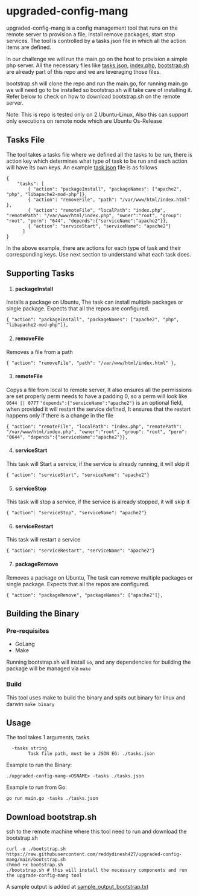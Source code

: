 # upgraded-config-mang
upgraded-config-mang is a config management tool that runs on the remote server to provision a file, install remove packages, start stop services.
The tool is controlled by a tasks.json file in which all the action items are defined. 

In our challenge we will run the main.go on the host to provision a simple php server. All the necessary files like [tasks.json](./tasks.json), [index.php](./index.php), [bootstrap.sh](./bootstrap.sh) are already part of this repo and we are leveraging those files.

bootstrap.sh will clone the repo and run the main.go, for running main.go we will need go to be installed so bootstrap.sh will take care of installing it.
Refer below to check on how to download bootstrap.sh on the remote server.


Note: This is repo is tested only on 2.Ubuntu-Linux, Also this can support only executions on remote node which are Ubuntu Os-Release

## Tasks File
The tool takes a tasks file where we defined all the tasks to be run, there is action key which determines what type of task to be run and each action will have its own keys.
An example [task.json](./tasks.json) file is as follows
```
{
    "tasks": [
        { "action": "packageInstall", "packageNames": ["apache2", "php", "libapache2-mod-php"]},
        { "action": "removeFile", "path": "/var/www/html/index.html" },
        { "action": "remoteFile", "localPath": "index.php", "remotePath": "/var/www/html/index.php", "owner":"root", "group": "root", "perm": "644", "depends":{"serviceName":"apache2"}},
        { "action": "serviceStart", "serviceName": "apache2"}
      ]
}
```
In the above example, there are actions for each type of task and their corresponding keys. Use next section to understand what each task does.

## Supporting Tasks
1. #### packageInstall
Installs a package on Ubuntu, The task can install multiple packages or single package.
Expects that all the repos are configured.
```
{ "action": "packageInstall", "packageNames": ["apache2", "php", "libapache2-mod-php"]},
```

2. #### removeFile
Removes a file from a path
```
{ "action": "removeFile", "path": "/var/www/html/index.html" },
```

3. #### remoteFile
Copys a file from local to remote server, It also ensures all the permissions are set properly
perm needs to have a padding 0, so a perm will look like `0644 || 0777`
`"depends":{"serviceName":"apache2"}` is an optional field, when provided it will restart the service defined, It ensures that the restart happens only if there is a change in the file 
```        
{ "action": "remoteFile", "localPath": "index.php", "remotePath": "/var/www/html/index.php", "owner":"root", "group": "root", "perm": "0644", "depends":{"serviceName":"apache2"}},
```

4. #### serviceStart
This task will Start a service, if the service is already running, it will skip it
```
{ "action": "serviceStart", "serviceName": "apache2"}
```

5. #### serviceStop
This task will stop a service, if the service is already stopped, it will skip it
```
{ "action": "serviceStop", "serviceName": "apache2"}
```

6. #### serviceRestart
This task will restart a service
```
{ "action": "serviceRestart", "serviceName": "apache2"}
```

7. #### packageRemove
Removes a package on Ubuntu, The task can remove multiple packages or single package.
Expects that all the repos are configured.
```
{ "action": "packageRemove", "packageNames": ["apache2"]},
```   

## Building the Binary

### Pre-requisites
* GoLang
* Make

Running bootstrap.sh will install `Go`, and any dependencies for building the package will be managed via `make`

### Build
This tool uses make to build the binary and spits out binary for linux and darwin
```make binary```

## Usage 
The tool takes 1 arguments, tasks

```
  -tasks string
    	Task file path, must be a JSON EG: ./tasks.json
```

Example to run the Binary:
```
./upgraded-config-mang-<OSNAME> -tasks ./tasks.json
```
Example to run from Go:
```
go run main.go -tasks ./tasks.json
```

## Download bootstrap.sh
ssh to the remote machine where this tool need to run and download the bootstrap.sh
```
curl -o ./bootstrap.sh https://raw.githubusercontent.com/reddydinesh427/upgraded-config-mang/main/bootstrap.sh
chmod +x bootstrap.sh 
./bootstrap.sh # this will install the necessary components and run the upgrade-config-mang tool
```
A sample output is added at [sample_output_bootstrap.txt](./sample_output_bootstrap.txt)





